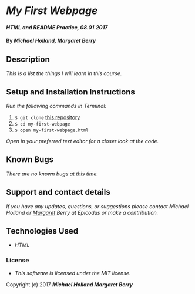 # _My First Webpage_

#### _HTML and README Practice, 08.01.2017_

#### By _**Michael Holland, Margaret Berry**_

## Description
_This is a list the things I will learn in this course._

## Setup and Installation Instructions
_Run the following commands in Terminal:_

1. `$ git clone` [this repository](https://github.com/codemargaret/my-first-webpage.git)
2. `$ cd my-first-webpage`
3. `$ open my-first-webpage.html`

_Open in your preferred text editor for a closer look at the code._

## Known Bugs
_There are no known bugs at this time._

## Support and contact details
_If you have any updates, questions, or suggestions please contact Michael Holland or [Margaret] Berry at Epicodus or make a contribution._

[Margaret]: mailto:margaretshelaghmcgovern@gmail.com

## Technologies Used
* _HTML_

### License

* _This software is licensed under the  MIT license._

Copyright (c) 2017 **_Michael Holland Margaret Berry_**
